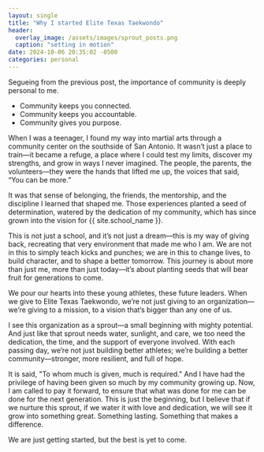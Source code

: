 ```yaml
---
layout: single
title: "Why I started Elite Texas Taekwondo"
header:
  overlay_image: /assets/images/sprout_posts.png
  caption: "setting in motion"
date: 2024-10-06 20:35:02 -0500
categories: personal
---
```


Segueing from the previous post, the importance of community is deeply personal to me.

- Community keeps you connected.
- Community keeps you accountable.
- Community gives you purpose.

When I was a teenager, I found my way into martial arts through a community center on the southside of San Antonio. It wasn’t just a place to train—it became a refuge, a place where I could test my limits, discover my strengths, and grow in ways I never imagined. The people, the parents, the volunteers—they were the hands that lifted me up, the voices that said, “You can be more.”

It was that sense of belonging, the friends, the mentorship, and the discipline I learned that shaped me. Those experiences planted a seed of determination, watered by the dedication of my community, which has since grown into the vision for {{ site.school_name }}.

This is not just a school, and it’s not just a dream—this is my way of giving back, recreating that very environment that made me who I am. We are not in this to simply teach kicks and punches; we are in this to change lives, to build character, and to shape a better tomorrow. This journey is about more than just me, more than just today—it’s about planting seeds that will bear fruit for generations to come.

We pour our hearts into these young athletes, these future leaders. When we give to Elite Texas Taekwondo, we’re not just giving to an organization—we’re giving to a mission, to a vision that’s bigger than any one of us. 

I see this organization as a sprout—a small beginning with mighty potential. And just like that sprout needs water, sunlight, and care, we too need the dedication, the time, and the support of everyone involved. With each passing day, we’re not just building better athletes; we’re building a better community—stronger, more resilient, and full of hope.

It is said, "To whom much is given, much is required." And I have had the privilege of having been given so much by my community growing up. Now, I am called to pay it forward, to ensure that what was done for me can be done for the next generation. This is just the beginning, but I believe that if we nurture this sprout, if we water it with love and dedication, we will see it grow into something great. Something lasting. Something that makes a difference.

We are just getting started, but the best is yet to come.
